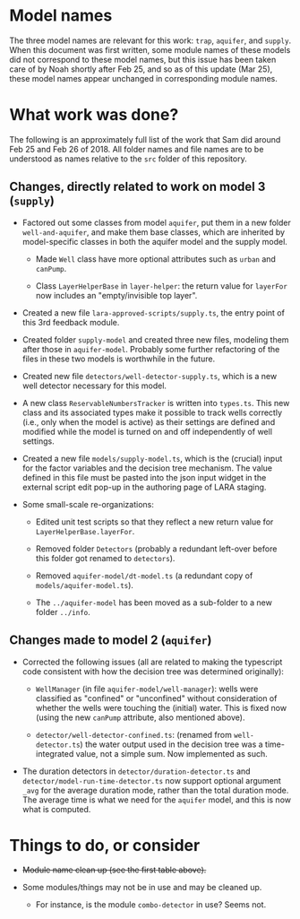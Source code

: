 # Model names

The three model names are relevant for this work: `trap`, `aquifer`, and
`supply`.  When this document was first written, some module names of these
models did not correspond to these model names, but this issue has been taken
care of by Noah shortly after Feb 25, and so as of this update (Mar 25),
these model names appear unchanged in corresponding module names.

# What work was done?

The following is an approximately full list of the work that Sam did around
Feb 25 and Feb 26 of 2018.  All folder names and file names are to be
understood as names relative to the `src` folder of this repository.

## Changes, directly related to work on model 3 (`supply`)

* Factored out some classes from model `aquifer`, put them in a new folder
  `well-and-aquifer`, and make them base classes, which are inherited by
  model-specific classes in both the aquifer model and the supply model.

  * Made `Well` class have more optional attributes such as `urban` and
    `canPump`.

  * Class `LayerHelperBase` in `layer-helper`: the return value for
    `layerFor` now includes an "empty/invisible top layer".

* Created a new file `lara-approved-scripts/supply.ts`, the entry point of
  this 3rd feedback module.

* Created folder `supply-model` and created three new files, modeling them
  after those in `aquifer-model`.  Probably some further refactoring of the
  files in these two models is worthwhile in the future.

* Created new file  `detectors/well-detector-supply.ts`, which is a new well
  detector necessary for this model.

* A new class `ReservableNumbersTracker` is written into `types.ts`.  This
  new class and its associated types make it possible to track wells
  correctly (i.e., only when the model is active) as their settings are
  defined and modified while the model is turned on and off independently of
  well settings.

* Created a new file `models/supply-model.ts`, which is the (crucial) input
  for the factor variables and the decision tree mechanism.  The value
  defined in this file must be pasted into the json input widget in the
  external script edit pop-up in the authoring page of LARA staging.

* Some small-scale re-organizations:

  * Edited unit test scripts so that they reflect a new return value for
    `LayerHelperBase.layerFor`.

  * Removed folder `Detectors` (probably a redundant left-over before this
    folder got renamed to `detectors`).

  * Removed `aquifer-model/dt-model.ts` (a redundant copy of
    `models/aquifer-model.ts`).

  * The `../aquifer-model` has been moved as a sub-folder to a new folder
    `../info`.

## Changes made to model 2 (`aquifer`)

  * Corrected the following issues (all are related to making the typescript
    code consistent with how the decision tree was determined originally):

    * `WellManager` (in file `aquifer-model/well-manager`): wells were
      classified as "confined" or "unconfined" without consideration of
      whether the wells were touching the (initial) water.  This is fixed now
      (using the new `canPump` attribute, also mentioned above).

    * `detector/well-detector-confined.ts`: (renamed from `well-detector.ts`)
      the water output used in the decision tree was a time-integrated value,
      not a simple sum.  Now implemented as such.

  * The duration detectors in `detector/duration-detector.ts` and
    `detector/model-run-time-detector.ts` now support optional argument
    `_avg` for the average duration mode, rather than the total duration mode.
    The average time is what we need for the `aquifer` model, and this is
    now what is computed.

# Things to do, or consider

  * ~~Module name clean up (see the first table above).~~

  * Some modules/things may not be in use and may be cleaned up.

    * For instance, is the module `combo-detector` in use?  Seems not.
